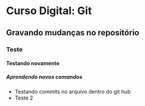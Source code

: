 # Curso Digital: Git

## Gravando mudanças no repositório

### Teste

#### Testando novamente

##### Aprendendo novos comandos

- Testando commits no arquivo dentro do git hub
- Teste 2
